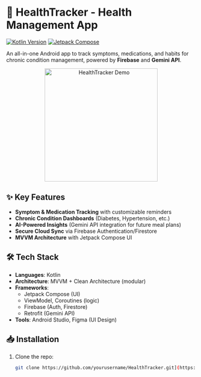 # 🏥 HealthTracker - Health Management App

[![Kotlin Version](https://img.shields.io/badge/Kotlin-1.9.0-blue.svg)](https://kotlinlang.org/)
[![Jetpack Compose](https://img.shields.io/badge/Jetpack%20Compose-1.6.0-brightgreen)](https://developer.android.com/jetpack/compose)

An all-in-one Android app to track symptoms, medications, and habits for chronic condition management, powered by **Firebase** and **Gemini API**.

<p align="center">
  <img src="screenshots/app_demo.gif" width="300" alt="HealthTracker Demo">
</p>

## ✨ Key Features
- **Symptom & Medication Tracking** with customizable reminders
- **Chronic Condition Dashboards** (Diabetes, Hypertension, etc.)
- **AI-Powered Insights** (Gemini API integration for future meal plans)
- **Secure Cloud Sync** via Firebase Authentication/Firestore
- **MVVM Architecture** with Jetpack Compose UI

## 🛠️ Tech Stack
- **Languages**: Kotlin
- **Architecture**: MVVM + Clean Architecture (modular)
- **Frameworks**: 
  - Jetpack Compose (UI)
  - ViewModel, Coroutines (logic)
  - Firebase (Auth, Firestore)
  - Retrofit (Gemini API)
- **Tools**: Android Studio, Figma (UI Design)

## 📥 Installation
1. Clone the repo:
   ```bash
   git clone https://github.com/yourusername/HealthTracker.git](https://github.com/GulnozaS/HealthTracker.git
